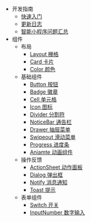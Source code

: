 * 开发指南
    * [快速入门](/)
    * [更新日志](/changelog.md) 
    * [智能小程序问题汇总](/bug.md)
* 组件
    * 布局
        * [Layout 栅格](layout.md)
        * [Card 卡片](card.md)
        * [Color 颜色](color.md)
    * 基础组件
        * [Button 按钮](button.md)
        * [Badge 徽章](badge.md)
        * [Cell 单元格](cell.md)
        * [Icon 图标](icon.md)
        * [Divider 分割符](divider.md)
        * [NoticeBar 通告栏](noticebar.md)
        * [Drawer 抽屉菜单](drawer.md)
        * [Swipeout 滑动菜单](swipeout.md)
        * [Progress 进度条](progress.md)
        * [Aniamte 动画组件](animate.md)
    * 操作反馈
        * [ActionSheet 动作面板](actionsheet.md)
        * [Dialog 弹出框](dialog.md)
        * [Notify 消息通知](notify.md)
        * [Toast 提示](toast.md)
    * 表单组件
        * [Switch 开关](switch.md)
        * [InputNumber 数字输入](inputnumber.md)